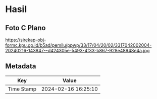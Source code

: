 # Hasil

## Foto C Plano

https://sirekap-obj-formc.kpu.go.id/b5ad/pemilu/ppwp/33/17/04/20/02/3317042002004-20240216-143847--d424305e-5493-4f33-b867-928e48948e4a.jpg


## Metadata

| Key        | Value               |
| ---------- | ------------------- |
| Time Stamp | 2024-02-16 16:25:10 |



